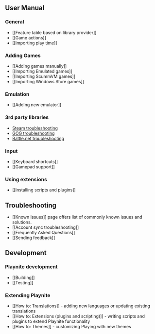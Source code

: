 User Manual
--------
### General
* [[Feature table based on library provider]]
* [[Game actions]]
* [[Importing play time]]

### Adding Games
* [[Adding games manually]]
* [[Importing Emulated games]]
* [[Importing ScummVM games]] 
* [[Importing Windows Store games]]

### Emulation
* [[Adding new emulator]]

### 3rd party libraries
* [Steam troubleshooting](https://github.com/JosefNemec/Playnite/wiki/How-to-get-Steam-account-name)
* [GOG troubleshooting](https://github.com/JosefNemec/Playnite/wiki/How-to-get-GOG-account-name)
* [Battle.net troubleshooting](https://github.com/JosefNemec/Playnite/wiki/Battlenet-troubleshooting)

### Input
* [[Keyboard shortcuts]]
* [[Gamepad support]]

### Using extensions
* [[Installing scripts and plugins]]

Troubleshooting
--------
* [[Known Issues]] page offers list of commonly known issues and solutions.
* [[Account sync troubleshooting]]
* [[Frequently Asked Questions]]
* [[Sending feedback]]

Development
--------
### Playnite development
* [[Building]]
* [[Testing]]

### Extending Playnite
* [[How to: Translations]] - adding new languages or updating existing translations
* [[How to: Extensions (plugins and scripting)]] - writing scripts and plugins to extend Playnite functionality
* [[How to: Themes]] - customizing Playing with new themes
